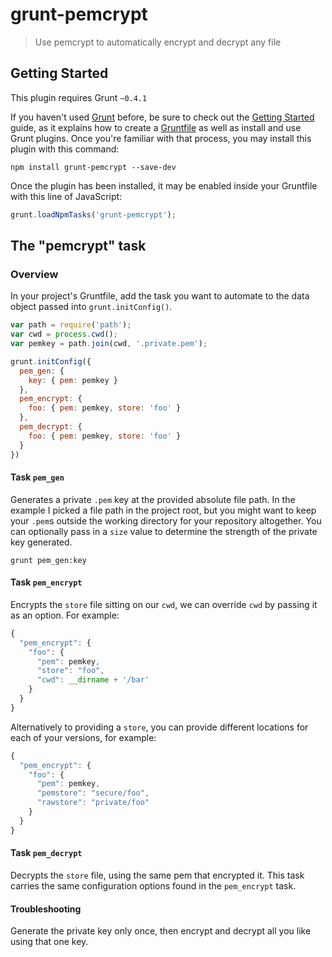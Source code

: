 # grunt-pemcrypt

> Use pemcrypt to automatically encrypt and decrypt any file

## Getting Started
This plugin requires Grunt `~0.4.1`

If you haven't used [Grunt](http://gruntjs.com/) before, be sure to check out the [Getting Started](http://gruntjs.com/getting-started) guide, as it explains how to create a [Gruntfile](http://gruntjs.com/sample-gruntfile) as well as install and use Grunt plugins. Once you're familiar with that process, you may install this plugin with this command:

```shell
npm install grunt-pemcrypt --save-dev
```

Once the plugin has been installed, it may be enabled inside your Gruntfile with this line of JavaScript:

```js
grunt.loadNpmTasks('grunt-pemcrypt');
```

## The "pemcrypt" task

### Overview
In your project's Gruntfile, add the task you want to automate to the data object passed into `grunt.initConfig()`.

```js
var path = require('path');
var cwd = process.cwd();
var pemkey = path.join(cwd, '.private.pem');

grunt.initConfig({
  pem_gen: {
    key: { pem: pemkey }
  },
  pem_encrypt: {
    foo: { pem: pemkey, store: 'foo' }
  },
  pem_decrypt: {
    foo: { pem: pemkey, store: 'foo' }
  }
})
```

#### Task `pem_gen`

Generates a private `.pem` key at the provided absolute file path. In the example I picked a file path in the project root, but you might want to keep your `.pem`s outside the working directory for your repository altogether. You can optionally pass in a `size` value to determine the strength of the private key generated.

```shell
grunt pem_gen:key
```

#### Task `pem_encrypt`

Encrypts the `store` file sitting on our `cwd`, we can override `cwd` by passing it as an option. For example:

```js
{
  "pem_encrypt": {
    "foo": {
      "pem": pemkey,
      "store": "foo",
      "cwd": __dirname + '/bar'
    }
  }
}
```

Alternatively to providing a `store`, you can provide different locations for each of your versions, for example:

```js
{
  "pem_encrypt": {
    "foo": {
      "pem": pemkey,
      "pemstore": "secure/foo",
      "rawstore": "private/foo"
    }
  }
}
```

#### Task `pem_decrypt`

Decrypts the `store` file, using the same pem that encrypted it. This task carries the same configuration options found in the `pem_encrypt` task.

#### Troubleshooting

Generate the private key only once, then encrypt and decrypt all you like using that one key.